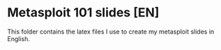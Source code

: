 # Metasploit 101 slides [EN]

This folder contains the latex files I use to create my metasploit slides in English.